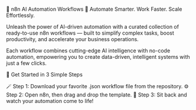 🚀 n8n AI Automation Workflows
🤖 Automate Smarter. Work Faster. Scale Effortlessly.

Unleash the power of AI-driven automation with a curated collection of ready-to-use n8n workflows — built to simplify complex tasks, boost productivity, and accelerate your business operations.

Each workflow combines cutting-edge AI intelligence with no-code automation, empowering you to create data-driven, intelligent systems with just a few clicks.

🌟 Get Started in 3 Simple Steps

🪄 Step 1: Download your favorite .json workflow file from the repository.
⚙️ Step 2: Open n8n, then drag and drop the template.
🚀 Step 3: Sit back and watch your automation come to life!
